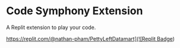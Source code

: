 # Code Symphony Extension
A Replit extension to play your code.

[https://replit.com/@nathan-pham/PettyLeftDatamart](![Replit Badge](https://replit.com/badge))